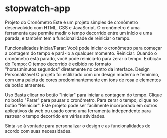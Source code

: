 # stopwatch-app

Projeto do Cronômetro
Este é um projeto simples de cronômetro desenvolvido com HTML, CSS e JavaScript. O cronômetro é uma ferramenta que permite medir o tempo decorrido entre um início e uma parada, e também tem a funcionalidade de reiniciar o tempo.

Funcionalidades
Iniciar/Parar: Você pode iniciar o cronômetro para começar a contagem do tempo e pará-lo a qualquer momento.
Reiniciar: Quando o cronômetro está parado, você pode reiniciá-lo para zerar o tempo.
Exibição do Tempo: O tempo decorrido é exibido no formato "horas:minutos:segundos" diretamente no centro da interface.
Design Personalizável
O projeto foi estilizado com um design moderno e feminino, com uma paleta de cores predominantemente em tons de rosa e elementos de botão atraentes.

Uso
Basta clicar no botão "Iniciar" para iniciar a contagem do tempo.
Clique no botão "Parar" para pausar o cronômetro.
Para zerar o tempo, clique no botão "Reiniciar".
Este projeto pode ser facilmente incorporado em outros aplicativos da web ou usado como uma ferramenta independente para rastrear o tempo decorrido em várias atividades.

Sinta-se à vontade para personalizar o design e as funcionalidades de acordo com suas necessidades.
